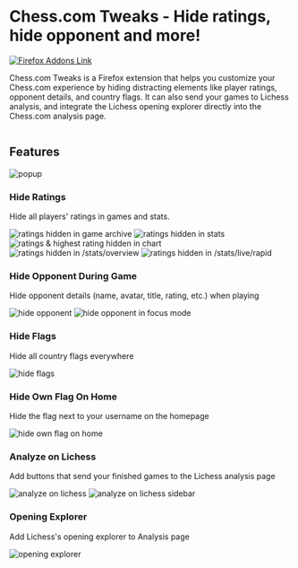 # Chess.com Tweaks - Hide ratings, hide opponent and more!

[![Firefox Addons Link](https://img.shields.io/badge/Firefox-1.6.2-blue?style=flat&logo=firefoxbrowser&logoColor=white)](https://addons.mozilla.org/en-US/firefox/addon/chesscom-tweaks/)

Chess.com Tweaks is a Firefox extension that helps you customize your Chess.com experience by hiding distracting elements like player ratings, opponent details, and country flags. It can also send your games to Lichess analysis, and integrate the Lichess opening explorer directly into the Chess.com analysis page.

[<img src="https://extensionworkshop.com/assets/img/documentation/publish/get-the-addon-178x60px.dad84b42.png" alt="">](https://addons.mozilla.org/en-US/firefox/addon/chesscom-tweaks/)

## Features

![popup](./screenshots/popup.jpg)

### Hide Ratings

Hide all players' ratings in games and stats.

![ratings hidden in game archive](./screenshots/hideRatings-game-component.jpg)
![ratings hidden in stats](./screenshots/hideRatings-stats-overview.jpg)
![ratings & highest rating hidden in chart](./screenshots/hideRatings-chart.jpg)
![ratings hidden in /stats/overview](./screenshots/hideRatings-stats-overview.jpg)
![ratings hidden in /stats/live/rapid](./screenshots/hideRatings-stats-rapid.jpg)

### Hide Opponent During Game

Hide opponent details (name, avatar, title, rating, etc.) when playing

![hide opponent](./screenshots/hideOpponent.jpg)
![hide opponent in focus mode](./screenshots/hideOpponent-focusMode.jpg)

### Hide Flags

Hide all country flags everywhere

![hide flags](./screenshots/hideFlags.jpg)

### Hide Own Flag On Home

Hide the flag next to your username on the homepage

![hide own flag on home](./screenshots/hideOwnFlagOnHome.jpg)

### Analyze on Lichess

Add buttons that send your finished games to the Lichess analysis page

![analyze on lichess](./screenshots/analyzeOnLichess.jpg)
![analyze on lichess sidebar](./screenshots/analyzeOnLichess-sidebar.jpg)

### Opening Explorer

Add Lichess's opening explorer to Analysis page

![opening explorer](./screenshots/openingExplorer.jpg)
